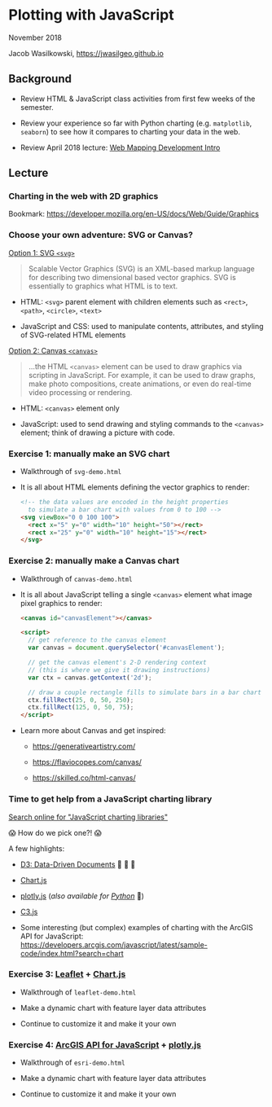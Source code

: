 # Plotting with JavaScript

November 2018

Jacob Wasilkowski, <https://jwasilgeo.github.io>

## Background

- Review HTML &amp; JavaScript class activities from first few weeks of the semester.

- Review your experience so far with Python charting (e.g. `matplotlib`, `seaborn`) to see how it compares to charting your data in the web.

- Review April 2018 lecture: [Web Mapping Development Intro](https://github.com/gbrunner/Python_for_GIS_and_RS/tree/master/Week_14)

## Lecture

### Charting in the web with 2D graphics

Bookmark: <https://developer.mozilla.org/en-US/docs/Web/Guide/Graphics>

### Choose your own adventure: SVG or Canvas?

[Option 1: SVG `<svg>`](https://developer.mozilla.org/en-US/docs/Web/SVG)

> Scalable Vector Graphics (SVG) is an XML-based markup language for describing two dimensional based  vector graphics. SVG is essentially to graphics what HTML is to text.

- HTML: `<svg>` parent element with children elements such as `<rect>`, `<path>`, `<circle>`, `<text>`

- JavaScript and CSS: used to manipulate contents, attributes, and styling of SVG-related HTML elements

[Option 2: Canvas `<canvas>`](https://developer.mozilla.org/en-US/docs/HTML/Canvas)

> ...the HTML `<canvas>` element can be used to draw graphics via scripting in JavaScript. For example, it can be used to draw graphs, make photo compositions, create animations, or even do real-time video processing or rendering.

- HTML: `<canvas>` element only

- JavaScript: used to send drawing and styling commands to the `<canvas>` element; think of drawing a picture with code.

### Exercise 1: manually make an SVG chart

- Walkthrough of `svg-demo.html`

- It is all about HTML elements defining the vector graphics to render:

  ```html
  <!-- the data values are encoded in the height properties
    to simulate a bar chart with values from 0 to 100 -->
  <svg viewBox="0 0 100 100">
    <rect x="5" y="0" width="10" height="50"></rect>
    <rect x="25" y="0" width="10" height="15"></rect>
  </svg>
  ```

### Exercise 2: manually make a Canvas chart

- Walkthrough of `canvas-demo.html`

- It is all about JavaScript telling a single `<canvas>` element what image pixel graphics to render:

  ```html
  <canvas id="canvasElement"></canvas>

  <script>
    // get reference to the canvas element
    var canvas = document.querySelector('#canvasElement');

    // get the canvas element's 2-D rendering context
    // (this is where we give it drawing instructions)
    var ctx = canvas.getContext('2d');

    // draw a couple rectangle fills to simulate bars in a bar chart
    ctx.fillRect(25, 0, 50, 250);
    ctx.fillRect(125, 0, 50, 75);
  </script>
  ```

- Learn more about Canvas and get inspired:

  - <https://generativeartistry.com/>

  - <https://flaviocopes.com/canvas/>

  - <https://skilled.co/html-canvas/>

### Time to get help from a JavaScript charting library

[Search online for "JavaScript charting libraries"](https://duckduckgo.com/?q=JavaScript+charting+libraries)

:scream: How do we pick one?! :scream:

A few highlights:

- [D3: Data-Driven Documents](https://d3js.org/) :star2: :star2: :star2:

- [Chart.js](https://www.chartjs.org/)

- [plotly.js](https://plot.ly/javascript/) (_also available for [Python](https://plot.ly/python/)_ :snake:)

- [C3.js](https://c3js.org/)

- Some interesting (but complex) examples of charting with the ArcGIS API for JavaScript: <https://developers.arcgis.com/javascript/latest/sample-code/index.html?search=chart>

### Exercise 3: [Leaflet](https://leafletjs.com/) + [Chart.js](https://www.chartjs.org/)

- Walkthrough of `leaflet-demo.html`

- Make a dynamic chart with feature layer data attributes

- Continue to customize it and make it your own

### Exercise 4: [ArcGIS API for JavaScript](https://js.arcgis.com) + [plotly.js](https://plot.ly/javascript/)

- Walkthrough of `esri-demo.html`

- Make a dynamic chart with feature layer data attributes

- Continue to customize it and make it your own
